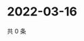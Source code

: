 # 2022-03-16

共 0 条

<!-- BEGIN WEIBO -->
<!-- 最后更新时间 Wed Mar 16 2022 15:14:59 GMT+0800 (China Standard Time) -->

<!-- END WEIBO -->
